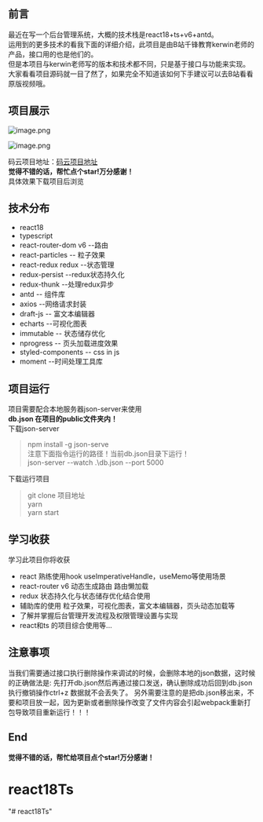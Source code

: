## 前言
最近在写一个后台管理系统，大概的技术栈是react18+ts+v6+antd。  
运用到的更多技术的看我下面的详细介绍，此项目是由B站千锋教育kerwin老师的产品，接口用的也是他们的。  
但是本项目与kerwin老师写的版本和技术都不同，只是基于接口与功能来实现。  
大家看看项目源码就一目了然了，如果完全不知道该如何下手建议可以去B站看看原版视频哦。

## 项目展示


![image.png](https://p6-juejin.byteimg.com/tos-cn-i-k3u1fbpfcp/4376f41bbb1440ba84836cb94f33315d~tplv-k3u1fbpfcp-watermark.image?)

![image.png](https://p1-juejin.byteimg.com/tos-cn-i-k3u1fbpfcp/0389fa8f207f45ccb2401d4b1c515ec2~tplv-k3u1fbpfcp-watermark.image?)

码云项目地址：[码云项目地址](https://gitee.com/kang0916/react18-v6-cms)  
**觉得不错的话，帮忙点个star!万分感谢！**  
具体效果下载项目后浏览

## 技术分布
- react18
- typescript 
- react-router-dom v6  --路由
- react-particles   -- 粒子效果
- react-redux redux --状态管理
- redux-persist --redux状态持久化
- redux-thunk --处理redux异步
- antd -- 组件库
- axios --网络请求封装
- draft-js -- 富文本编辑器
- echarts --可视化图表
- immutable -- 状态储存优化
- nprogress -- 页头加载进度效果
- styled-components -- css in js
- moment --时间处理工具库

## 项目运行
 项目需要配合本地服务器json-server来使用  
 **db.json 在项目的public文件夹内！**  
 下载json-server
>  npm install -g json-serve  
>  注意下面指令运行的路径！当前db.json目录下运行！  
> json-server --watch .\db.json --port 5000


下载运行项目
> git clone 项目地址  
> yarn   
> yarn start

## 学习收获
学习此项目你将收获
- react 熟练使用hook useImperativeHandle，useMemo等使用场景
- react-router v6 动态生成路由 路由懒加载 
- redux 状态持久化与状态储存优化结合使用
- 辅助库的使用 粒子效果，可视化图表，富文本编辑器，页头动态加载等
- 了解并掌握后台管理开发流程及权限管理设置与实现
- react和ts 的项目综合使用等...

## 注意事项
当我们需要通过接口执行删除操作来调试的时候，会删除本地的json数据，这时候的正确做法是: 先打开db.json然后再通过接口发送，确认删除成功后回到db.json 执行撤销操作ctrl+z 数据就不会丢失了。
另外需要注意的是把db.json移出来，不要和项目放一起，因为更新或者删除操作改变了文件内容会引起webpack重新打包导致项目重新运行！！！

## End
**觉得不错的话，帮忙给项目点个star!万分感谢！** 
# react18Ts
"# react18Ts" 

